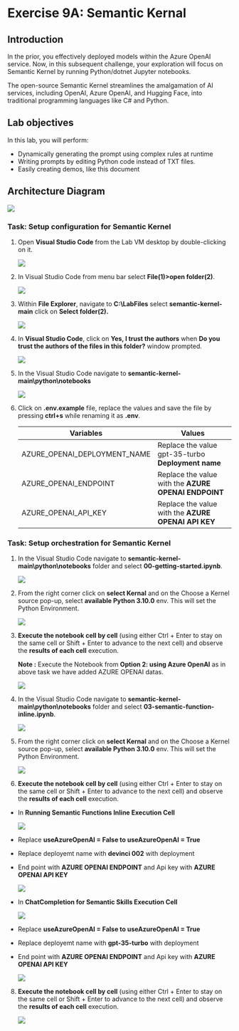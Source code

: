# Exercise 9A: Semantic Kernal

## Introduction

In the prior, you effectively deployed models within the Azure OpenAI service. Now, in this subsequent challenge, your exploration will focus on Semantic Kernel by running Python/dotnet Jupyter notebooks.

The open-source Semantic Kernel streamlines the amalgamation of AI services, including OpenAI, Azure OpenAI, and Hugging Face, into traditional programming languages like C# and Python.

## Lab objectives

In this lab, you will perform:

- Dynamically generating the prompt using complex rules at runtime
- Writing prompts by editing Python code instead of TXT files.
- Easily creating demos, like this document

## Architecture Diagram

   ![](media/arc10b.png)

### Task: Setup configuration for Semantic Kernel

1. Open **Visual Studio Code** from the Lab VM desktop by double-clicking on it.

      ![](media/vscode.png)

3. In Visual Studio Code from menu bar select **File(1)>open folder(2)**.

      ![](media/image-rg-02.png )

4. Within **File Explorer**, navigate to **C:\LabFiles** select **semantic-kernel-main** click on **Select folder(2).**

      ![](media/SK-main.png)

5. In **Visual Studio Code**, click on **Yes, I trust the authors** when **Do you trust the authors of the files in this folder?** window prompted.

     ![](media/image-rg-18.png )

6. In the Visual Studio Code navigate to **semantic-kernel-main\python\notebooks**

     ![](media/img001.png )

7. Click on **.env.example** file, replace the values and save the file by pressing **ctrl+s** while renaming it as **.env**.

   | **Variables**                            | **Values**                                          |
   | ---------------------------------------- |-----------------------------------------------------|
   | AZURE_OPENAI_DEPLOYMENT_NAME             | Replace the value gpt-35-turbo **Deployment name**  |      
   | AZURE_OPENAI_ENDPOINT                    | Replace the value with the **AZURE OPENAI ENDPOINT**|
   | AZURE_OPENAI_API_KEY                     | Replace the value with the **AZURE OPENAI API KEY** | 
   
### Task: Setup orchestration for Semantic Kernel

1. In the Visual Studio Code navigate to **semantic-kernel-main\python\notebooks** folder and select **00-getting-started.ipynb**.

     ![](media/img002.png )

2. From the right corner click on **select Kernal** and on the Choose a Kernel source pop-up, select **available Python 3.10.0** env. This will set the Python Environment.

    ![](media/python310.png)

3. **Execute the notebook cell by cell** (using either Ctrl + Enter to stay on the same cell or Shift + Enter to advance to the next cell) and observe the **results of each cell** execution.

      **Note :** Execute the Notebook from **Option 2: using Azure OpenAI** as in above task we have added AZURE OPENAI datas.

      ![](media/opt2.png) 
   
5. In the Visual Studio Code navigate to **semantic-kernel-main\python\notebooks** folder and select **03-semantic-function-inline.ipynb**.

      ![](media/img003.png) 

6. From the right corner click on **select Kernal** and on the Choose a Kernel source pop-up, select **available Python 3.10.0** env. This will set the Python Environment.

     ![](media/python310.png)

7. **Execute the notebook cell by cell** (using either Ctrl + Enter to stay on the same cell or Shift + Enter to advance to the next cell) and observe the **results of each cell** execution.
- In **Running Semantic Functions Inline Execution Cell**

    ![](media/img009.png)
  
- Replace **useAzureOpenAI = False to useAzureOpenAI = True**
- Replace deployemt name with **devinci 002** with deployment
- End point with **AZURE OPENAI ENDPOINT** and Api key with **AZURE OPENAI API KEY**
  
     ![](media/img004.png)
  
- In **ChatCompletion for Semantic Skills Execution Cell**

   ![](media/img010.png)
  
- Replace **useAzureOpenAI = False to useAzureOpenAI = True**
- Replace deployemt name with **gpt-35-turbo** with deployment
- End point with **AZURE OPENAI ENDPOINT** and Api key with **AZURE OPENAI API KEY**

    ![](media/img005.png)
  
8. **Execute the notebook cell by cell** (using either Ctrl + Enter to stay on the same cell or Shift + Enter to advance to the next cell) and observe the **results of each cell** execution.
  
     ![](media/img006.png)
